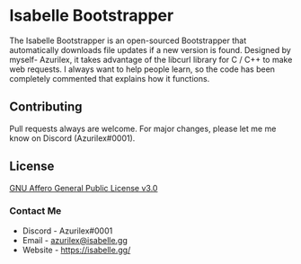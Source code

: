 # Isabelle Bootstrapper

The Isabelle Bootstrapper is an open-sourced Bootstrapper that automatically downloads file updates if a new version is found. Designed by myself- Azurilex, it takes advantage of the libcurl library for C / C++ to make web requests. I always want to help people learn, so the code has been completely commented that explains how it functions.

## Contributing
Pull requests always are welcome. For major changes, please let me me know on Discord (Azurilex#0001).

## License
[GNU Affero General Public License v3.0](https://choosealicense.com/licenses/agpl-3.0/)

### Contact Me
- Discord - Azurilex#0001
- Email - azurilex@isabelle.gg
- Website - https://isabelle.gg/
